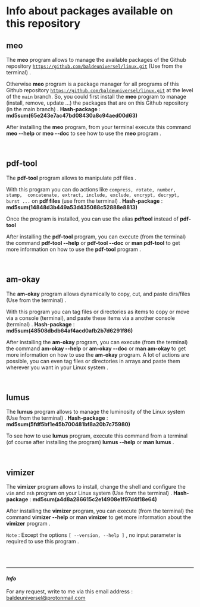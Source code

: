 # Info about packages available on this repository




## meo

The **meo** program allows to manage the available packages of the Github 
repository [`https://github.com/baldeuniversel/linux.git`](https://github.com/baldeuniversel/linux.git)
(Use from the terminal) .


Otherwise **meo** program is a package manager for all programs
of this Github repository [`https://github.com/baldeuniversel/linux.git`](https://github.com/baldeuniversel/linux.git)
at the level of the `main` branch. So, you could first install the
**meo** program to manage (install, remove, update ...) the packages
that are on this Github repository (in the main branch) . 
**Hash-package** : **md5sum(65e243e7ac47bd08430a8c94aed00d63)**


After installing the **meo** program, from your terminal execute this
command **meo --help** or **meo --doc** to see how to use the **meo** program .

<br />

## pdf-tool
 
The **pdf-tool** program allows to manipulate pdf files .


With this program you can do actions like `compress, rotate, number, stamp, 
concatenate, extract, include, exclude, encrypt, decrypt, burst ...` on 
**pdf files** (use from the terminal) .
**Hash-package** : **md5sum(14848d3b449a53d435088c52888e8813)**

Once the program is installed, you can use the alias **pdftool** instead of **pdf-tool**

After installing the **pdf-tool** program, you can execute (from the terminal) the 
command **pdf-tool --help** or **pdf-tool --doc** or **man pdf-tool** to get more 
information on how to use the **pdf-tool** program .

<br />

## am-okay

The **am-okay** program allows dynamically to copy, cut, and paste 
dirs/files (Use from the terminal) .


With this program you can tag files or directories as items to copy or move 
via a console (terminal), and paste these items via a another console (terminal) .
**Hash-package** : **md5sum(48508dbdb64af4acd0afb2b7d6291f86)**


After installing the **am-okay** program, you can execute (from the terminal) the 
command **am-okay --help** or **am-okay --doc** or **man am-okay** to get more information 
on how to use the **am-okay** program. A lot of actions are possible, you can even tag 
files or directories in arrays and paste them wherever you want in your Linux system .

<br />

## lumus

The **lumus** program allows to manage the luminosity of the Linux system 
(Use from the terminal) .
**Hash-package** : **md5sum(5fdf5bf1e45b700481bf8a20b7c75980)**

To see how to use **lumus** program, execute this command from a 
terminal (of course after installing the program) **lumus --help** or **man lumus** .

<br />

## vimizer

The **vimizer** program allows to install, change the shell and configure 
the `vim` and `zsh` program on your Linux system (Use from the terminal) .
**Hash-package** : **md5sum(a4d8a286615c2e14908e1f97d4f18e64)**

After installing the **vimizer** program, you can execute (from the terminal) 
the command **vimizer --help** or **man vimizer** to get more information about the 
**vimizer** program .

`Note` : Except the options `[ --version, --help ]` , no input parameter is required 
to use this program .

<br /> <br />

---
#### *Info*
For any request, write to me via this email address : 
[baldeuniversel@protonmail.com](mailto:baldeuniversel@protonmail.com)
